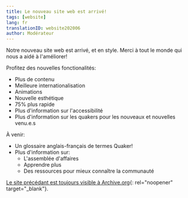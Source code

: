 ```yaml
---
title: Le nouveau site web est arrivé!
tags: [website]
lang: fr
translationID: website202006
author: Modérateur
---
```

Notre nouveau site web est arrivé, et en style. Merci à tout le monde qui nous a aidé à l'améliorer!

Profitez des nouvelles fonctionalités:
* Plus de contenu
* Meilleure internationalisation
* Animations
* Nouvelle esthétique
* 75% plus rapide
* Plus d'information sur l'accessibilité
* Plus d'information sur les quakers pour les nouveaux et nouvelles venu.e.s

À venir:
* Un glossaire anglais-français de termes Quaker!
* Plus d'information sur:
  * L'assemblée d'affaires
  * Apprendre plus
  * Des ressources pour mieux connaître la communauté

[Le site précédant est toujours visible à Archive.org](https://web.archive.org/web/20190301022329/https://montreal.quaker.ca/fr/accueil/){: rel="noopener" target="_blank"}.
